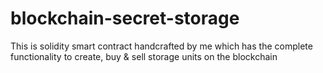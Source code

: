 # blockchain-secret-storage
This is solidity smart contract handcrafted by me which has the complete functionality to create, buy &amp; sell storage units on the blockchain
